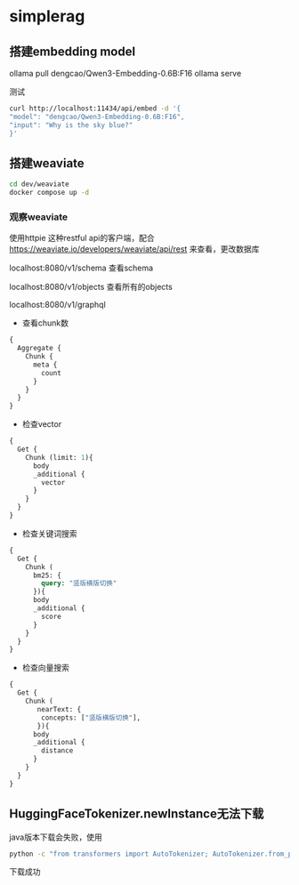 # simplerag

## 搭建embedding model

ollama pull dengcao/Qwen3-Embedding-0.6B:F16
ollama serve

测试
```bash
curl http://localhost:11434/api/embed -d '{
"model": "dengcao/Qwen3-Embedding-0.6B:F16",
"input": "Why is the sky blue?"
}'
```

## 搭建weaviate

```bash
cd dev/weaviate
docker compose up -d
```

### 观察weaviate

使用httpie 这种restful api的客户端，配合
https://weaviate.io/developers/weaviate/api/rest
来查看，更改数据库

localhost:8080/v1/schema 查看schema

localhost:8080/v1/objects 查看所有的objects

localhost:8080/v1/graphql 

- 查看chunk数
```graphql
{
  Aggregate {
    Chunk {
      meta {
        count
      }
    }
  }
}
```

- 检查vector
```graphql
{
  Get {
    Chunk (limit: 1){
      body
      _additional {
        vector  
      }
    }
  }
}
```

- 检查关键词搜索
```graphql
{
  Get {
    Chunk (
      bm25: {
        query: "竖版横版切换"
      }){
      body
      _additional {
        score
      }
    }
  }
}
```

- 检查向量搜索
```graphql
{
  Get {
    Chunk (
       nearText: {
        concepts: ["竖版横版切换"],
       }){
      body
      _additional {
        distance
      }
    }
  }
}
```



## HuggingFaceTokenizer.newInstance无法下载

java版本下载会失败，使用
```bash
python -c "from transformers import AutoTokenizer; AutoTokenizer.from_pretrained('deepseek-ai/DeepSeek-R1-0528')"
```
下载成功
